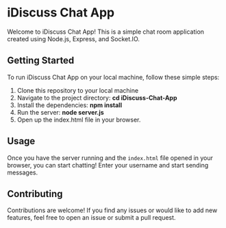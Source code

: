 # iDiscuss Chat App

Welcome to iDiscuss Chat App! This is a simple chat room application created using Node.js, Express, and Socket.IO.

## Getting Started

To run iDiscuss Chat App on your local machine, follow these simple steps:

1. Clone this repository to your local machine
2. Navigate to the project directory: **cd iDiscuss-Chat-App**
3. Install the dependencies: **npm install**
4. Run the server: **node server.js**
5. Open up the index.html file in your browser.

## Usage

Once you have the server running and the `index.html` file opened in your browser, you can start chatting! Enter your username and start sending messages.

## Contributing

Contributions are welcome! If you find any issues or would like to add new features, feel free to open an issue or submit a pull request.



